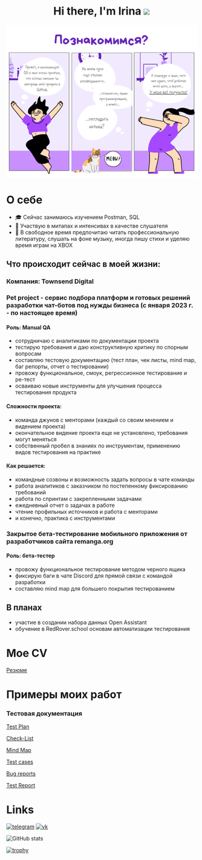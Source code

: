 <h1 align="center">Hi there, I'm Irina 
<img src="https://github.com/blackcater/blackcater/raw/main/images/Hi.gif" height="32"/></h1>
<img src=https://github.com/VergyQA/VergyQA/blob/23fad8374f0694e6877e1c4a05ca1f21c05a1bbf/Intro.png alt="Intro">

# О себе

- :mortar_board: Сейчас занимаюсь изучением Postman, SQL
- :memo: Участвую в митапах и интенсивах в качестве слушателя
- :art: В свободное время предпочитаю читать профессиональную литературу, слушать на фоне музыку, иногда пишу стихи и уделяю время играм на XBOX

## Что происходит сейчас в моей жизни:
### Компания: Townsend Digital
### Pet project - сервис подбора платформ и готовых решений разработки чат-ботов под нужды бизнеса (с января 2023 г. - по настоящее время)
#### Роль: Manual QA
* сотрудничаю с аналитиками по документации проекта
* тестирую требования и даю конструктивную критику по спорным вопросам
* составляю тестовую документацию (тест план, чек листы, mind map, баг репорты, отчет о тестировании)
* провожу функциональное, смоук, регрессионное тестирование и ре-тест
* осваиваю новые инструменты для улучшения процесса тестирования продукта

#### Сложности проекта:
* команда джунов с менторами (каждый со своим мнением и видением проекта)
* окончательное видение проекта еще не установлено, требования могут меняться
* собственный пробел в знаниях по инструментам, применению видов тестирования на практике

#### Как решается:
* командные созвоны и возможность задать вопросы в чате команды
* работа аналитиков с заказчиком по постепенному фиксированию требований
* работа по спринтам с закрепленными задачами
* ежедневный отчет о задачах в работе
* чтение профильных источников и работа с менторами
* и конечно, практика с инструментами

### Закрытое бета-тестирование мобильного приложения от разработчиков сайта remanga.org
#### Роль: бета-тестер
* провожу функциональное тестирование методом черного ящика
* фиксирую баги в чате Discord для прямой связи с командой разработки
* составляю mind map для большего покрытия тестированием

## В планах
* участие в создании набора данных Open Assistant
* обучение в RedRover.school основам автоматизации тестирования

# Мое CV
[Резюме](https://drive.google.com/file/d/1sEsbuGNIEJzo16hHgVIzwUQ2JHwV3jSY/view?usp=sharing)

# Примеры моих работ
### Тестовая документация
[Test Plan](https://docs.google.com/document/d/1NGHY-AQpZO-UEXUGnExflx4h6jFFo3lU_ETVEnYVBiA/edit?usp=share_link)

[Check-List](https://drive.google.com/file/d/1gOfjmj8N2nGR3ly00uhh2HBKjK7AXSnT/view?usp=share_link)

[Mind Map](https://drive.google.com/file/d/1M3LajrNcsC9qsjZ7c3evxTUY0NDOdd8e/view?usp=share_link)

[Test cases](https://drive.google.com/file/d/1VdIFnsI4V13A3IGvrS8qPx8mIPd-4hIy/view?usp=share_link)

[Bug reports](https://drive.google.com/drive/folders/1aaYgyYuBsuLFhEAqvjUrOMcLjLosAJxG?usp=share_link)

[Test Report](https://docs.google.com/document/d/1GAyo7oG5qX7yki9Ys15u9jd19210aORwjed4W0DmF8c/edit?usp=share_link)

# Links

[<img src='https://cdn.jsdelivr.net/npm/simple-icons@3.0.1/icons/telegram.svg' alt='telegram' height='40'>](http://t.me/VergyQA)   [<img src='https://cdn.jsdelivr.net/npm/simple-icons@3.0.1/icons/vk.svg' alt='vk' height='40'>](https://vk.com/irinaqa)  

![GitHub stats](https://github-readme-stats.vercel.app/api?username=VergyQA&show_icons=true) 

[![trophy](https://github-profile-trophy.vercel.app/?username=VergyQA)](https://github.com/ryo-ma/github-profile-trophy)

